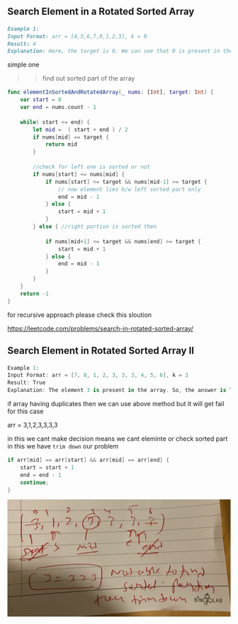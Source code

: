 ## Search Element in a Rotated Sorted Array

```markdown
Example 1:
Input Format: arr = [4,5,6,7,0,1,2,3], k = 0
Result: 4
Explanation: Here, the target is 0. We can see that 0 is present in the given rotated sorted array, nums. Thus, we get output as 4, which is the index at which 0 is present in the array.
```


simple one 

>> find out sorted part of the array

```swift
func elementInSortedAndRotatedArray(_ nums: [Int], target: Int) {
    var start = 0
    var end = nums.count - 1
    
    while( start <= end) {
        let mid =  ( start + end ) / 2
        if nums[mid] == target {
            return mid
        }
        
        //check for left one is sorted or not
        if nums[start] <= nums[mid] {
            if nums[start] <= target && nums[mid-1] >= target {
                // now element lies b/w left sorted part only
                end = mid - 1
            } else {
                start = mid + 1
            }
        } else { //right portion is sorted then
            
            if nums[mid+1] <= target && nums[end] >= target {
                start = mid + 1
            } else {
                end = mid - 1
            }
        }
    }
    return -1
}

```

for recursive approach please check this sloution 

https://leetcode.com/problems/search-in-rotated-sorted-array/



## Search Element in Rotated Sorted Array II


```swift
Example 1:
Input Format: arr = [7, 8, 1, 2, 3, 3, 3, 4, 5, 6], k = 3
Result: True
Explanation: The element 3 is present in the array. So, the answer is True.

```

if array having duplicates then we can use above method but it will get fail for this case 

arr = 3,1,2,3,3,3,3

in this we cant make decision means we cant eleminte or check sorted part in this we have `trim down` our problem 

```swift
if arr[mid] == arr[start] && arr[mid] == arr[end] {
    start = start + 1
    end = end - 1
    continue;
}
```

![Alt text](./picutres/image.png)